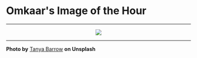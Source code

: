 # Omkaar's Image of the Hour

---

<div align="center">

<a href="https://unsplash.com/photos/sunset-over-the-calm-ocean-waters-6UqsveqgxCM">
  <img src="https://images.unsplash.com/photo-1746768934151-8c5cb84bcf11?crop=entropy&cs=tinysrgb&fit=max&fm=jpg&ixid=M3w3NjA2Nzh8MHwxfHJhbmRvbXx8fHx8fHx8fDE3NDk0ODQ4MDB8&ixlib=rb-4.1.0&q=80&w=1080" style="max-width:100%; height:auto;">
</a>



</div>

---

**Photo by** [Tanya Barrow](https://unsplash.com/@tanyabarrow) **on Unsplash**
